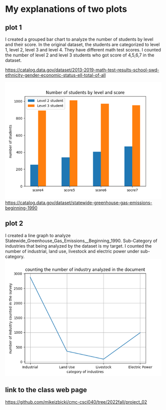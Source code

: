 # My explanations of two plots 
## plot 1
I created a grouped bar chart to analyze the number of students by level and their score. In the original dataset, the students are categorized to level 1, level 2, level 3 and level 4. They have different math  test scores. I counted the number of level 2 and level 3 students who got score of 4,5,6,7 in the dataset. 

https://catalog.data.gov/dataset/2013-2019-math-test-results-school-swd-ethnicity-gender-economic-status-ell-total-of-all

![plot1](https://github.com/Raymond6688/Raymondproject2/blob/main/plot1.png?raw=true)
https://catalog.data.gov/dataset/statewide-greenhouse-gas-emissions-beginning-1990


## plot 2
I created a line graph to analyze Statewide_Greenhouse_Gas_Emissions__Beginning_1990. 
Sub-Category of industries that being analyzed by the dataset is my target. 
I counted the number of industrial, land use, livestock and electric power under sub-category. 
![plot2](https://github.com/Raymond6688/Raymondproject2/blob/main/plot2.png?raw=true)

## link to the class web page

https://github.com/mikeizbicki/cmc-csci040/tree/2022fall/project_02